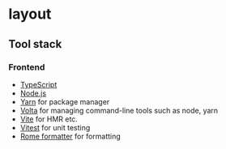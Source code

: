 # layout

## Tool stack
### Frontend
- [TypeScript](https://www.typescriptlang.org/)
- [Node.js](https://nodejs.org/)
- [Yarn](https://yarnpkg.com/) for package manager
- [Volta](https://volta.sh/) for managing command-line tools such as node, yarn
- [Vite](https://vitejs.dev/) for HMR etc.
- [Vitest](https://vitest.dev/) for unit testing
- [Rome formatter](https://rome.tools/) for formatting
